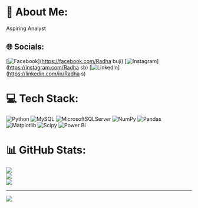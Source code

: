 # 💫 About Me:
Aspiring Analyst<br>


## 🌐 Socials:
[![Facebook](https://img.shields.io/badge/Facebook-%231877F2.svg?logo=Facebook&logoColor=white)](https://facebook.com/Radha buji) [![Instagram](https://img.shields.io/badge/Instagram-%23E4405F.svg?logo=Instagram&logoColor=white)](https://instagram.com/Radha sb) [![LinkedIn](https://img.shields.io/badge/LinkedIn-%230077B5.svg?logo=linkedin&logoColor=white)](https://linkedin.com/in/Radha s) 

# 💻 Tech Stack:
![Python](https://img.shields.io/badge/python-3670A0?style=flat&logo=python&logoColor=ffdd54) ![MySQL](https://img.shields.io/badge/mysql-4479A1.svg?style=flat&logo=mysql&logoColor=white) ![MicrosoftSQLServer](https://img.shields.io/badge/Microsoft%20SQL%20Server-CC2927?style=flat&logo=microsoft%20sql%20server&logoColor=white) ![NumPy](https://img.shields.io/badge/numpy-%23013243.svg?style=flat&logo=numpy&logoColor=white) ![Pandas](https://img.shields.io/badge/pandas-%23150458.svg?style=flat&logo=pandas&logoColor=white) ![Matplotlib](https://img.shields.io/badge/Matplotlib-%23ffffff.svg?style=flat&logo=Matplotlib&logoColor=black) ![Scipy](https://img.shields.io/badge/SciPy-%230C55A5.svg?style=flat&logo=scipy&logoColor=%white) ![Power Bi](https://img.shields.io/badge/power_bi-F2C811?style=flat&logo=powerbi&logoColor=black)
# 📊 GitHub Stats:
![](https://github-readme-stats.vercel.app/api?username=radhasbl&theme=nightowl&hide_border=false&include_all_commits=false&count_private=true)<br/>
![](https://github-readme-streak-stats.herokuapp.com/?user=radhasbl&theme=nightowl&hide_border=false)<br/>
![](https://github-readme-stats.vercel.app/api/top-langs/?username=radhasbl&theme=nightowl&hide_border=false&include_all_commits=false&count_private=true&layout=compact)

---
[![](https://visitcount.itsvg.in/api?id=radhasbl&icon=0&color=0)](https://visitcount.itsvg.in)

<!-- Proudly created with GPRM ( https://gprm.itsvg.in ) -->
